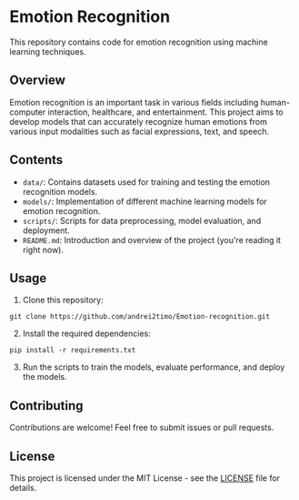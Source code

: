 # Emotion Recognition

This repository contains code for emotion recognition using machine learning techniques.

## Overview

Emotion recognition is an important task in various fields including human-computer interaction, healthcare, and entertainment. This project aims to develop models that can accurately recognize human emotions from various input modalities such as facial expressions, text, and speech.

## Contents

- `data/`: Contains datasets used for training and testing the emotion recognition models.
- `models/`: Implementation of different machine learning models for emotion recognition.
- `scripts/`: Scripts for data preprocessing, model evaluation, and deployment.
- `README.md`: Introduction and overview of the project (you're reading it right now).

## Usage

1. Clone this repository:

```
git clone https://github.com/andrei2timo/Emotion-recognition.git
```

2. Install the required dependencies:

```
pip install -r requirements.txt
```

3. Run the scripts to train the models, evaluate performance, and deploy the models.

## Contributing

Contributions are welcome! Feel free to submit issues or pull requests.

## License

This project is licensed under the MIT License - see the [LICENSE](LICENSE) file for details.
